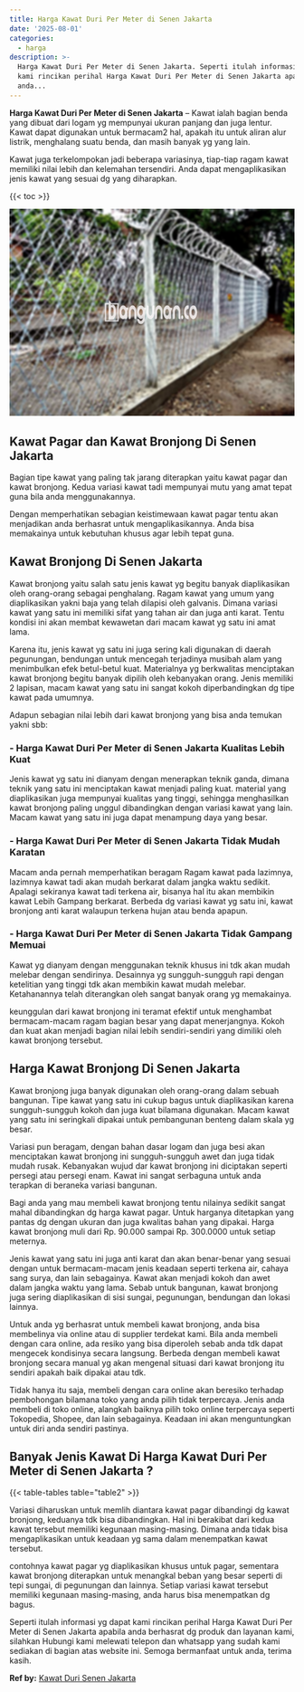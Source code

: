 ```yaml
---
title: Harga Kawat Duri Per Meter di Senen Jakarta
date: '2025-08-01'
categories:
  - harga
description: >-
  Harga Kawat Duri Per Meter di Senen Jakarta. Seperti itulah informasi yg dapat
  kami rincikan perihal Harga Kawat Duri Per Meter di Senen Jakarta apabila
  anda...
---
```


**Harga Kawat Duri Per Meter di Senen Jakarta** – Kawat ialah bagian benda yang dibuat dari logam yg mempunyai ukuran panjang dan juga lentur. Kawat dapat digunakan untuk bermacam2 hal, apakah itu untuk aliran alur listrik, menghalang suatu benda, dan masih banyak yg yang lain.

Kawat juga terkelompokan jadi beberapa variasinya, tiap-tiap ragam kawat memiliki nilai lebih dan kelemahan tersendiri. Anda dapat mengaplikasikan jenis kawat yang sesuai dg yang diharapkan.

{{< toc >}}

![Harga Kawat Duri Per Meter di Senen Jakarta](/images/jual-kawat-murah33.png)

## Kawat Pagar dan Kawat Bronjong Di Senen Jakarta

Bagian tipe kawat yang paling tak jarang diterapkan yaitu kawat pagar dan kawat bronjong. Kedua variasi kawat tadi mempunyai mutu yang amat tepat guna bila anda menggunakannya.

Dengan memperhatikan sebagian keistimewaan kawat pagar tentu akan menjadikan anda berhasrat untuk mengaplikasikannya. Anda bisa memakainya untuk kebutuhan khusus agar lebih tepat guna.

## Kawat Bronjong Di Senen Jakarta

Kawat bronjong yaitu salah satu jenis kawat yg begitu banyak diaplikasikan oleh orang-orang sebagai penghalang. Ragam kawat yang umum yang diaplikasikan yakni baja yang telah dilapisi oleh galvanis. Dimana variasi kawat yang satu ini memiliki sifat yang tahan air dan juga anti karat. Tentu kondisi ini akan membat kewawetan dari macam kawat yg satu ini amat lama.

Karena itu, jenis kawat yg satu ini juga sering kali digunakan di daerah pegunungan, bendungan untuk mencegah terjadinya musibah alam yang menimbulkan efek betul-betul kuat. Materialnya yg berkwalitas menciptakan kawat bronjong begitu banyak dipilih oleh kebanyakan orang. Jenis memiliki 2 lapisan, macam kawat yang satu ini sangat kokoh diperbandingkan dg tipe kawat pada umumnya.

Adapun sebagian nilai lebih dari kawat bronjong yang bisa anda temukan yakni sbb:

### \- Harga Kawat Duri Per Meter di Senen Jakarta Kualitas Lebih Kuat

Jenis kawat yg satu ini dianyam dengan menerapkan teknik ganda, dimana teknik yang satu ini menciptakan kawat menjadi paling kuat. material yang diaplikasikan juga mempunyai kualitas yang tinggi, sehingga menghasilkan kawat bronjong paling unggul dibandingkan dengan variasi kawat yang lain. Macam kawat yang satu ini juga dapat menampung daya yang besar.

### \- Harga Kawat Duri Per Meter di Senen Jakarta Tidak Mudah Karatan

Macam anda pernah memperhatikan beragam Ragam kawat pada lazimnya, lazimnya kawat tadi akan mudah berkarat dalam jangka waktu sedikit. Apalagi sekiranya kawat tadi terkena air, bisanya hal itu akan membikin kawat Lebih Gampang berkarat. Berbeda dg variasi kawat yg satu ini, kawat bronjong anti karat walaupun terkena hujan atau benda apapun.

### \- Harga Kawat Duri Per Meter di Senen Jakarta Tidak Gampang Memuai

Kawat yg dianyam dengan menggunakan teknik khusus ini tdk akan mudah melebar dengan sendirinya. Desainnya yg sungguh-sungguh rapi dengan ketelitian yang tinggi tdk akan membikin kawat mudah melebar. Ketahanannya telah diterangkan oleh sangat banyak orang yg memakainya.

keunggulan dari kawat bronjong ini teramat efektif untuk menghambat bermacam-macam ragam bagian besar yang dapat menerjangnya. Kokoh dan kuat akan menjadi bagian nilai lebih sendiri-sendiri yang dimiliki oleh kawat bronjong tersebut.

## Harga Kawat Bronjong Di Senen Jakarta

Kawat bronjong juga banyak digunakan oleh orang-orang dalam sebuah bangunan. Tipe kawat yang satu ini cukup bagus untuk diaplikasikan karena sungguh-sungguh kokoh dan juga kuat bilamana digunakan. Macam kawat yang satu ini seringkali dipakai untuk pembangunan benteng dalam skala yg besar.

Variasi pun beragam, dengan bahan dasar logam dan juga besi akan menciptakan kawat bronjong ini sungguh-sungguh awet dan juga tidak mudah rusak. Kebanyakan wujud dar kawat bronjong ini diciptakan seperti persegi atau persegi enam. Kawat ini sangat serbaguna untuk anda terapkan di beraneka variasi bangunan.

Bagi anda yang mau membeli kawat bronjong tentu nilainya sedikit sangat mahal dibandingkan dg harga kawat pagar. Untuk harganya ditetapkan yang pantas dg dengan ukuran dan juga kwalitas bahan yang dipakai. Harga kawat bronjong muli dari Rp. 90.000 sampai Rp. 300.0000 untuk setiap meternya.

Jenis kawat yang satu ini juga anti karat dan akan benar-benar yang sesuai dengan untuk bermacam-macam jenis keadaan seperti terkena air, cahaya sang surya, dan lain sebagainya. Kawat akan menjadi kokoh dan awet dalam jangka waktu yang lama. Sebab untuk bangunan, kawat bronjong juga sering diaplikasikan di sisi sungai, pegunungan, bendungan dan lokasi lainnya.

Untuk anda yg berhasrat untuk membeli kawat bronjong, anda bisa membelinya via online atau di supplier terdekat kami. Bila anda membeli dengan cara online, ada resiko yang bisa diperoleh sebab anda tdk dapat mengecek kondisinya secara langsung. Berbeda dengan membeli kawat bronjong secara manual yg akan mengenal situasi dari kawat bronjong itu sendiri apakah baik dipakai atau tdk.

Tidak hanya itu saja, membeli dengan cara online akan beresiko terhadap pembohongan bilamana toko yang anda pilih tidak terpercaya. Jenis anda membeli di toko online, alangkah baiknya pilih toko online terpercaya seperti Tokopedia, Shopee, dan lain sebagainya. Keadaan ini akan menguntungkan untuk diri anda sendiri pastinya.

## Banyak Jenis Kawat Di Harga Kawat Duri Per Meter di Senen Jakarta ?

{{< table-tables table="table2" >}}

Variasi diharuskan untuk memlih diantara kawat pagar dibandingi dg kawat bronjong, keduanya tdk bisa dibandingkan. Hal ini berakibat dari kedua kawat tersebut memiliki kegunaan masing-masing. Dimana anda tidak bisa mengaplikasikan untuk keadaan yg sama dalam menempatkan kawat tersebut.

contohnya kawat pagar yg diaplikasikan khusus untuk pagar, sementara kawat bronjong diterapkan untuk menangkal beban yang besar seperti di tepi sungai, di pegunungan dan lainnya. Setiap variasi kawat tersebut memiliki kegunaan masing-masing, anda harus bisa menempatkan dg bagus.

Seperti itulah informasi yg dapat kami rincikan perihal Harga Kawat Duri Per Meter di Senen Jakarta apabila anda berhasrat dg produk dan layanan kami, silahkan Hubungi kami melewati telepon dan whatsapp yang sudah kami sediakan di bagian atas website ini. Semoga bermanfaat untuk anda, terima kasih.

**Ref by:** [Kawat Duri Senen Jakarta](https://id.wikipedia.org/wiki/Kawat)
